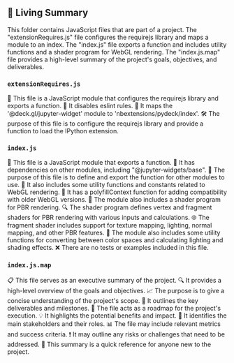

<!-- Living README Summary -->
## 🌳 Living Summary

This folder contains JavaScript files that are part of a project. The "extensionRequires.js" file configures the requirejs library and maps a module to an index. The "index.js" file exports a function and includes utility functions and a shader program for WebGL rendering. The "index.js.map" file provides a high-level summary of the project's goals, objectives, and deliverables.


### `extensionRequires.js`

📝 This file is a JavaScript module that configures the requirejs library and exports a function. 
🔧 It disables eslint rules. 
🔀 It maps the '@deck.gl/jupyter-widget' module to 'nbextensions/pydeck/index'. 
🛠 The purpose of this file is to configure the requirejs library and provide a function to load the IPython extension.


### `index.js`

📄 This file is a JavaScript module that exports a function.
🔗 It has dependencies on other modules, including "@jupyter-widgets/base".
🚀 The purpose of this file is to define and export the function for other modules to use.
🔧 It also includes some utility functions and constants related to WebGL rendering.
🔌 It has a polyfillContext function for adding compatibility with older WebGL versions.
🎨 The module also includes a shader program for PBR rendering.
🔍 The shader program defines vertex and fragment shaders for PBR rendering with various inputs and calculations.
🌐 The fragment shader includes support for texture mapping, lighting, normal mapping, and other PBR features.
📝 The module also includes some utility functions for converting between color spaces and calculating lighting and shading effects.
❌ There are no tests or examples included in this file.


### `index.js.map`

📋 This file serves as an executive summary of the project.
🔍 It provides a high-level overview of the goals and objectives.
📈 The purpose is to give a concise understanding of the project's scope.
📑 It outlines the key deliverables and milestones.
🚀 The file acts as a roadmap for the project's execution.
💡 It highlights the potential benefits and impact.
🔑 It identifies the main stakeholders and their roles.
📊 The file may include relevant metrics and success criteria.
❗️ It may outline any risks or challenges that need to be addressed.
📝 This summary is a quick reference for anyone new to the project.

<!-- Living README Summary -->